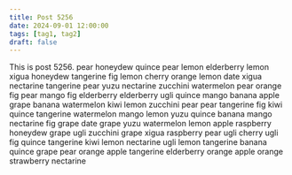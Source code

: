 ```yaml
---
title: Post 5256
date: 2024-09-01 12:00:00
tags: [tag1, tag2]
draft: false
---
```

This is post 5256.
pear
honeydew
quince
pear
lemon
elderberry
lemon
xigua
honeydew
tangerine
fig
lemon
cherry
orange
lemon
date
xigua
nectarine
tangerine
pear
yuzu
nectarine
zucchini
watermelon
pear
orange
fig
pear
mango
fig
elderberry
elderberry
ugli
quince
mango
banana
apple
grape
banana
watermelon
kiwi
lemon
zucchini
pear
pear
tangerine
fig
kiwi
quince
tangerine
watermelon
mango
lemon
yuzu
quince
banana
mango
nectarine
fig
grape
date
grape
yuzu
watermelon
lemon
apple
raspberry
honeydew
grape
ugli
zucchini
grape
xigua
raspberry
pear
ugli
cherry
ugli
fig
quince
tangerine
kiwi
lemon
nectarine
ugli
lemon
tangerine
banana
quince
grape
pear
orange
apple
tangerine
elderberry
orange
apple
orange
strawberry
nectarine
